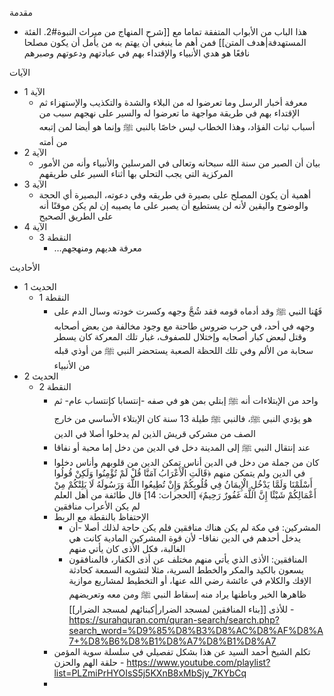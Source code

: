 مقدمة
- هذا الباب من الأبواب المتفقة تماما مع [[شرح المنهاج من ميراث النبوة#2. الفئة المستهدفة|هدف المتن]] فمن أهم ما ينبغي أن يهتم به من يأمل أن يكون مصلحا نافعًا هو هدي الأنبياء والإقتداء بهم في عبادتهم ودعوتهم وصبرهم

الآيات
- الآية 1
	-  معرفة أخبار الرسل وما تعرضوا له من البلاء والشدة والتكذيب والإستهزاء ثم الإقتداء بهم في طريقة مواجهة ما تعرضوا له والسير على نهجهم سبب من أسباب ثبات الفؤاد، وهذا الخطاب ليس خاصًا بالنبي ﷺ وإنما هو أيضا لمن إتبعه من أمته
- الآية 2
	- بيان أن الصبر من سنة الله سبحانه وتعالى في المرسلين والأنبياء وأنه من الأمور المركزية التي يجب التحلي بها أثناء السير على طريقهم
- الآية 3
	- أهمية أن يكون المصلح على بصيرة في طريقه وفي دعوته، البصيرة أي الحجة والوضوح واليقين لأنه لن يستطيع أن يصبر على ما يصيبه إن لم يكن موقنًا أنه على الطريق الصحيح
- الآية 4
	- النقطة 3
		- …معرفة هديهم ومنهجهم

الأحاديث
- الحديث 1
	- النقطة 1
		- فَهُنا النبي ﷺ وقد أدماه قومه فقد شُجَّ وجهه وكسرت خودته وسال الدم على وجهه في أحد، في حرب ضروس طاحنة مع وجود مخالفة من بعض أصحابه وقتل لبعض كبار أصحابه وإختلال للصفوف، غبار تلك المعركة كان يسطر سحابة من الألم وفي تلك اللحظة الصعبة يستحضر النبي ﷺ من أوذي قبله من الأنبياء
- الحديث 2
	- النقطة 2
		- واحد من الإبتلاءات أنه ﷺ إبتلي بمن هو في صفه -إنتسابا كإنتساب عام- ثم هو يؤدي النبي ﷺ، فالنبي ﷺ طيلة 13 سنة كان الإبتلاء الأساسي من خارج الصف من مشركي قريش الذين لم يدخلوا أصلا في الدين
		- عند إنتقال النبي ﷺ إلى المدينة دخل في الدين من دخل إما محبة أو نفاقا
		- كان من جملة من دخل في الدين أناس تمكن الدين من قلوبهم وأناس دخلوا في الدين ولم يتمكن منهم ﴿قَالَتِ الْأَعْرَابُ آمَنَّا قُلْ لَمْ تُؤْمِنُوا وَلَكِنْ قُولُوا أَسْلَمْنَا وَلَمَّا يَدْخُلِ الْإِيمَانُ فِي قُلُوبِكُمْ وَإِنْ تُطِيعُوا اللَّهَ وَرَسُولَهُ لَا يَلِتْكُمْ مِنْ أَعْمَالِكُمْ شَيْئًا إِنَّ اللَّهَ غَفُورٌ رَحِيمٌ﴾ [الحجرات: 14] قال طائفة من أهل العلم لم يكن الأعراب منافقين
		- الإحتفاظ بالنقطة مع الربط
			- المشركين: في مكة لم يكن هناك منافقين فلم يكن حاجة لذلك أصلا -أن يدخل أحدهم في الدين نفاقا-  لأن قوة المشركين المادية كانت هي الغالبة، فكل الأذى كان يأتي منهم
			- المنافقين: الأذى الذي يأتي منهم مختلف عن أذى الكفار، فالمنافقون يسعون بالكيد والمكر والخطط السرية، مثلا لتشويه السمعة كحادثة الإفك والكلام في عائشة رضي الله عنها، أو التخطيط لمشاريع موازية ظاهرها الخير وباطنها يراد منه إسقاط النبي ﷺ ومن معه وتعريضهم للأذى [[بناء المنافقين لمسجد الضرار|كبنائهم لمسجد الضرار]] - https://surahquran.com/quran-search/search.php?search_word=%D9%85%D8%B3%D8%AC%D8%AF%D8%A7+%D8%B6%D8%B1%D8%A7%D8%B1%D8%A7 
		- تكلم الشيخ أحمد السيد عن هذا بشكل تفصيلي في سلسلة سوية المؤمن حلقة الهم والحزن - https://www.youtube.com/playlist?list=PLZmiPrHYOIsS5j5KXnB8xMbSjy_7KYbCq
		- 